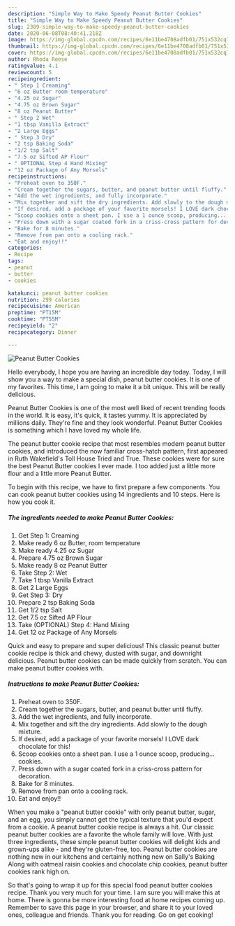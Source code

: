 ```yaml
---
description: "Simple Way to Make Speedy Peanut Butter Cookies"
title: "Simple Way to Make Speedy Peanut Butter Cookies"
slug: 2389-simple-way-to-make-speedy-peanut-butter-cookies
date: 2020-06-08T08:40:41.218Z
image: https://img-global.cpcdn.com/recipes/6e11be4708adfb01/751x532cq70/peanut-butter-cookies-recipe-main-photo.jpg
thumbnail: https://img-global.cpcdn.com/recipes/6e11be4708adfb01/751x532cq70/peanut-butter-cookies-recipe-main-photo.jpg
cover: https://img-global.cpcdn.com/recipes/6e11be4708adfb01/751x532cq70/peanut-butter-cookies-recipe-main-photo.jpg
author: Rhoda Reese
ratingvalue: 4.1
reviewcount: 5
recipeingredient:
- " Step 1 Creaming"
- "6 oz Butter room temperature"
- "4.25 oz Sugar"
- "4.75 oz Brown Sugar"
- "8 oz Peanut Butter"
- " Step 2 Wet"
- "1 tbsp Vanilla Extract"
- "2 Large Eggs"
- " Step 3 Dry"
- "2 tsp Baking Soda"
- "1/2 tsp Salt"
- "7.5 oz Sifted AP Flour"
- " OPTIONAL Step 4 Hand Mixing"
- "12 oz Package of Any Morsels"
recipeinstructions:
- "Preheat oven to 350F."
- "Cream together the sugars, butter, and peanut butter until fluffy."
- "Add the wet ingredients, and fully incorporate."
- "Mix together and sift the dry ingredients. Add slowly to the dough mixture."
- "If desired, add a package of your favorite morsels! I LOVE dark chocolate for this!"
- "Scoop cookies onto a sheet pan. I use a 1 ounce scoop, producing... cookies."
- "Press down with a sugar coated fork in a criss-cross pattern for decoration."
- "Bake for 8 minutes."
- "Remove from pan onto a cooling rack."
- "Eat and enjoy!!"
categories:
- Recipe
tags:
- peanut
- butter
- cookies

katakunci: peanut butter cookies 
nutrition: 299 calories
recipecuisine: American
preptime: "PT15M"
cooktime: "PT55M"
recipeyield: "2"
recipecategory: Dinner

---
```



![Peanut Butter Cookies](https://img-global.cpcdn.com/recipes/6e11be4708adfb01/751x532cq70/peanut-butter-cookies-recipe-main-photo.jpg)

Hello everybody, I hope you are having an incredible day today. Today, I will show you a way to make a special dish, peanut butter cookies. It is one of my favorites. This time, I am going to make it a bit unique. This will be really delicious.

Peanut Butter Cookies is one of the most well liked of recent trending foods in the world. It is easy, it's quick, it tastes yummy. It is appreciated by millions daily. They're fine and they look wonderful. Peanut Butter Cookies is something which I have loved my whole life.

The peanut butter cookie recipe that most resembles modern peanut butter cookies, and introduced the now familiar cross-hatch pattern, first appeared in Ruth Wakefield&#39;s Toll House Tried and True. These cookies were for sure the best Peanut Butter cookies I ever made. I too added just a little more flour and a little more Peanut Butter.


To begin with this recipe, we have to first prepare a few components. You can cook peanut butter cookies using 14 ingredients and 10 steps. Here is how you cook it.

<!--inarticleads1-->

##### The ingredients needed to make Peanut Butter Cookies:

1. Get  Step 1: Creaming
1. Make ready 6 oz Butter, room temperature
1. Make ready 4.25 oz Sugar
1. Prepare 4.75 oz Brown Sugar
1. Make ready 8 oz Peanut Butter
1. Take  Step 2: Wet
1. Take 1 tbsp Vanilla Extract
1. Get 2 Large Eggs
1. Get  Step 3: Dry
1. Prepare 2 tsp Baking Soda
1. Get 1/2 tsp Salt
1. Get 7.5 oz Sifted AP Flour
1. Take  (OPTIONAL) Step 4: Hand Mixing
1. Get 12 oz Package of Any Morsels


Quick and easy to prepare and super delicious! This classic peanut butter cookie recipe is thick and chewy, dusted with sugar, and downright delicious. Peanut butter cookies can be made quickly from scratch. You can make peanut butter cookies with. 

<!--inarticleads2-->

##### Instructions to make Peanut Butter Cookies:

1. Preheat oven to 350F.
1. Cream together the sugars, butter, and peanut butter until fluffy.
1. Add the wet ingredients, and fully incorporate.
1. Mix together and sift the dry ingredients. Add slowly to the dough mixture.
1. If desired, add a package of your favorite morsels! I LOVE dark chocolate for this!
1. Scoop cookies onto a sheet pan. I use a 1 ounce scoop, producing... cookies.
1. Press down with a sugar coated fork in a criss-cross pattern for decoration.
1. Bake for 8 minutes.
1. Remove from pan onto a cooling rack.
1. Eat and enjoy!!


When you make a &#34;peanut butter cookie&#34; with only peanut butter, sugar, and an egg, you simply cannot get the typical texture that you&#39;d expect from a cookie. A peanut butter cookie recipe is always a hit. Our classic peanut butter cookies are a favorite the whole family will love. With just three ingredients, these simple peanut butter cookies will delight kids and grown-ups alike - and they&#39;re gluten-free, too. Peanut butter cookies are nothing new in our kitchens and certainly nothing new on Sally&#39;s Baking Along with oatmeal raisin cookies and chocolate chip cookies, peanut butter cookies rank high on. 

So that's going to wrap it up for this special food peanut butter cookies recipe. Thank you very much for your time. I am sure you will make this at home. There is gonna be more interesting food at home recipes coming up. Remember to save this page in your browser, and share it to your loved ones, colleague and friends. Thank you for reading. Go on get cooking!
